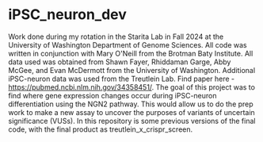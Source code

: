 # iPSC_neuron_dev
Work done during my rotation in the Starita Lab in Fall 2024 at the University of Washington Department of Genome Sciences.
All code was written in conjunction with Mary O'Neill from the Brotman Baty Institute. 
All data used was obtained from Shawn Fayer, Rhiddaman Garge, Abby McGee, and Evan McDermott from the University of Washington. 
Additional iPSC-neuron data was used from the Treutlein Lab. Find paper here - https://pubmed.ncbi.nlm.nih.gov/34358451/.
The goal of this project was to find where gene expression changes occur during iPSC-neuron differentiation using the NGN2 pathway.
This would allow us to do the prep work to make a new assay to uncover the purposes of variants of uncertain significance (VUSs).
In this repository is some previous versions of the final code, with the final product as treutlein_x_crispr_screen.
